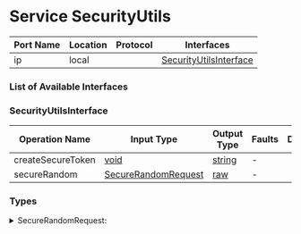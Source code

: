 # Service SecurityUtils

| Port Name | Location | Protocol | Interfaces |
| --- | --- | --- | --- |
| ip | local | | <a href='#SecurityUtilsInterface'>SecurityUtilsInterface</a> |

### List of Available Interfaces

### SecurityUtilsInterface

| Operation Name | Input Type | Output Type | Faults | Description |
| --- | --- | --- | --- | --- |
| createSecureToken | <a href="#void">void</a> | <a href='#string'>string</a> | - |  |
| secureRandom | <a href="#SecureRandomRequest">SecureRandomRequest</a> | <a href='#raw'>raw</a> | - |  |


### Types

<details>
<summary><span id="SecureRandomRequest">SecureRandomRequest: 
</span>
</summary>

##### Type Declaration
<pre>
void &#123;
&nbsp;&nbsp;size[1,1]: int // 
&#125;
</pre>
</details>
